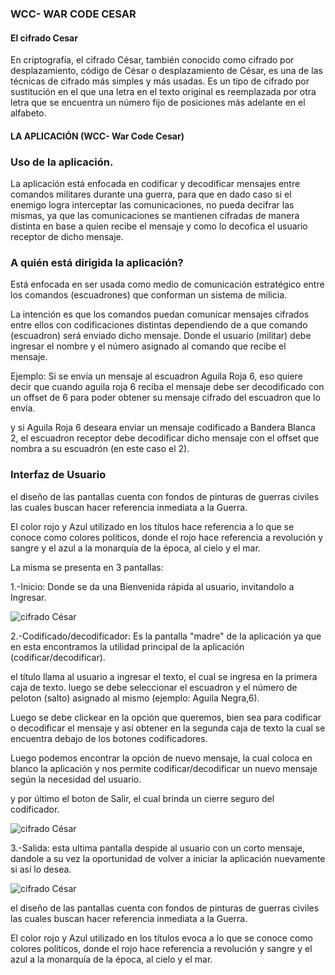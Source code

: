 ### WCC- WAR CODE CESAR

#### El cifrado Cesar
En criptografía, el cifrado César, también conocido como cifrado por desplazamiento, código de César o desplazamiento de César, es una de las técnicas de cifrado más simples y más usadas. Es un tipo de cifrado por sustitución en el que una letra en el texto original es reemplazada por otra letra que se encuentra un número fijo de posiciones más adelante en el alfabeto.

#### LA APLICACIÓN (WCC- War Code Cesar)

### Uso de la aplicación.

La aplicación está enfocada en codificar y decodificar mensajes entre comandos militares durante una guerra, para que en dado caso si el enemigo logra interceptar las comunicaciones, no pueda decifrar las mismas, ya que las comunicaciones se mantienen cifradas de manera distinta en base a quien recibe el mensaje y como lo decofica el usuario receptor de dicho mensaje.


### A quién está dirigida la aplicación?

Está enfocada en ser usada como medio de comunicación estratégico entre los comandos (escuadrones) que conforman un sistema de milicia.

La intención es que los comandos puedan comunicar mensajes cifrados entre ellos con codificaciones distintas dependiendo de a que comando (escuadron) será enviado dicho mensaje. Donde el usuario (militar) debe ingresar el nombre y el número asignado al comando que recibe el mensaje.

Ejemplo: Si se envía un mensaje al  escuadron Aguila Roja 6, eso quiere decir que cuando aguila roja 6 reciba el mensaje debe ser decodificado con un offset de 6 para poder obtener su mensaje cifrado del escuadron que lo envía.

y si Aguila Roja 6 deseara enviar un mensaje codificado a Bandera Blanca 2, el escuadron receptor debe decodificar dicho mensaje con el offset que nombra a su escuadrón (en este caso el 2).

### Interfaz de Usuario

el diseño de las pantallas cuenta con fondos de pinturas de guerras civiles las cuales buscan hacer referencia inmediata a la Guerra.

El color rojo y Azul utilizado en los títulos hace referencia a lo que se conoce como colores políticos, donde el rojo hace referencia a revolución y sangre y el azul a la monarquía de la época, al cielo y el mar.

La misma se presenta en 3 pantallas:

1.-Inicio: Donde se da una Bienvenida rápida al usuario, invitandolo a Ingresar.

![cifrado César](https://imageshack.com/a/img921/1593/7NttMq.png)

2.-Codificado/decodificador: Es la pantalla "madre" de la aplicación ya que en esta encontramos la utilidad principal de la aplicación (codificar/decodificar).

el título llama al usuario a ingresar el texto, el cual se ingresa en la primera caja de texto. luego se debe seleccionar el escuadron y el número de peloton (salto) asignado al mismo (ejemplo: Aguila Negra,6).

Luego se debe clickear en la opción que queremos, bien sea para codificar o decodificar el mensaje y así obtener en la segunda caja de texto la cual se encuentra debajo de los botones codificadores.

Luego podemos encontrar la opción de nuevo mensaje, la cual coloca en blanco la aplicación y nos permite codificar/decodificar un nuevo mensaje según la necesidad del usuario.

y por último el boton de Salir, el cual brinda un cierre seguro del codificador.

![cifrado César](https://imageshack.com/a/img922/290/nvIrtR.jpg)

3.-Salida: esta ultima pantalla despide al usuario con un corto mensaje, dandole a su vez la oportunidad de volver a iniciar la aplicación nuevamente si así lo desea.

![cifrado César](https://imageshack.com/a/img921/9190/tbhlFD.jpg)

el diseño de las pantallas cuenta con fondos de pinturas de guerras civiles las cuales buscan hacer referencia inmediata a la Guerra.

El color rojo y Azul utilizado en los títulos evoca a lo que se conoce como colores políticos, donde el rojo hace referencia a revolución y sangre y el azul a la monarquía de la época, al cielo y el mar.
